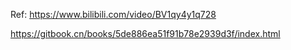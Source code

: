 Ref:
https://www.bilibili.com/video/BV1qy4y1q728

https://gitbook.cn/books/5de886ea51f91b78e2939d3f/index.html